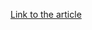[Link to the article](https://unit42.paloaltonetworks.com/unit42-oilrig-performs-tests-twoface-webshell/)
